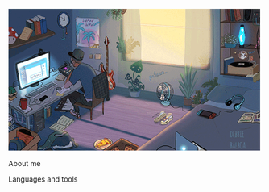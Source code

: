 [![Header](https://github.com/Asif-jun/Asif-jun/blob/main/assets/452af39e8f2977f5b5b4e3d10c5475cb.gif)](https://github.com/Asif-jun)

About me

Languages and tools

